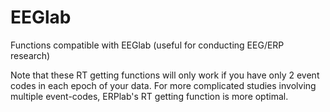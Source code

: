 EEGlab
======

Functions compatible with EEGlab (useful for conducting EEG/ERP research)

Note that these RT getting functions will only work if you have only 2 event codes in each epoch of your data. For more complicated studies involving multiple event-codes, ERPlab's RT getting function is more optimal.
